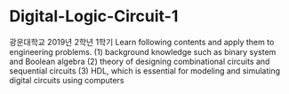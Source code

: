 # Digital-Logic-Circuit-1
광운대학교 2019년 2학년 1학기
Learn following contents and apply them to engineering problems. (1) background knowledge such as binary system and Boolean algebra (2) theory of designing combinational circuits and sequential circuits (3) HDL, which is essential for modeling and simulating digital circuits using computers
